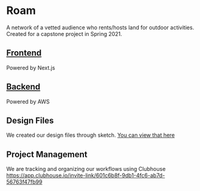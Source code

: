 # Roam

A network of a vetted audience who rents/hosts land for outdoor activities. Created for a capstone project in Spring 2021.

## [Frontend](frontend)

Powered by Next.js

## [Backend](backend)

Powered by AWS

## Design Files

We created our design files through sketch. [You can view that here](https://www.sketch.com/s/ed5ea759-9409-4c5e-8929-5a1bfbccd230)

## Project Management 

We are tracking and organizing our workflows using Clubhouse https://app.clubhouse.io/invite-link/601c6b8f-9db1-4fc6-ab7d-56763f47fb99
